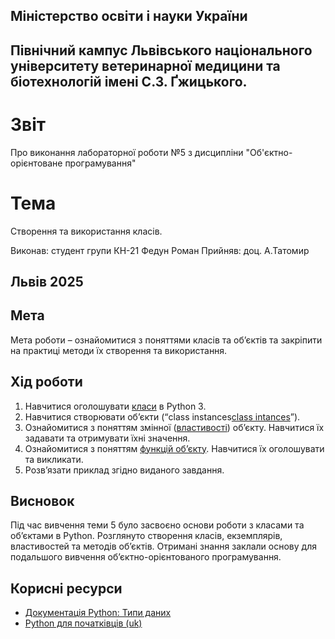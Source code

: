 ## Міністерство освіти і науки України

## Північний кампус Львівського національного університету ветеринарної медицини та біотехнологій імені С.З. Ґжицького.

# Звіт
Про виконання лабораторної роботи №5 з дисципліни "Об'єктно-орієнтоване програмування"

# Тема
Створення та використання класів.

Виконав: студент групи КН-21 Федун Роман
Прийняв: доц. А.Татомир

## Львів 2025

## Мета
Мета роботи – ознайомитися з поняттями класів та об’єктів та закріпити
на практиці методи їх створення та використання.

## Хід роботи

1. Навчитися оголошувати [класи](class.py) в Python 3.
2. Навчитися створювати об’єкти (“class instances[class intances](class_instances.py)”).
3. Ознайомитися з поняттям змінної ([властивості](vlas.py)) обʼєкту. Навчитися їх
задавати та отримувати їхні значення.
4. Ознайомитися з поняттям [функцій об’єкту](sintaks.py). Навчитися їх оголошувати
та викликати.
5. Розв’язати приклад згідно виданого завдання.

## Висновок

Під час вивчення теми 5 було засвоєно основи роботи з класами та об’єктами в Python. Розглянуто створення класів, екземплярів, властивостей та методів об’єктів. Отримані знання заклали основу для подальшого вивчення об’єктно-орієнтованого програмування.

## Корисні ресурси

- [Документація Python: Типи даних](https://www.learnpython.org/en/Variables_and_Types)
- [Python для початківців (uk)](https://uk.wikipedia.org/wiki/Python)